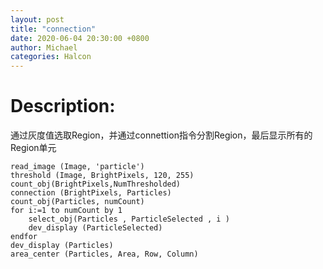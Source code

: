 ```yaml
---
layout: post
title: "connection"
date: 2020-06-04 20:30:00 +0800
author: Michael
categories: Halcon
---
```


# Description:
通过灰度值选取Region，并通过connettion指令分割Region，最后显示所有的Region单元

	read_image (Image, 'particle') 
	threshold (Image, BrightPixels, 120, 255)
	count_obj(BrightPixels,NumThresholded) 
	connection (BrightPixels, Particles) 
	count_obj(Particles, numCount) 
	for i:=1 to numCount by 1 
	    select_obj(Particles , ParticleSelected , i )
	    dev_display (ParticleSelected) 
	endfor
	dev_display (Particles) 
	area_center (Particles, Area, Row, Column)

